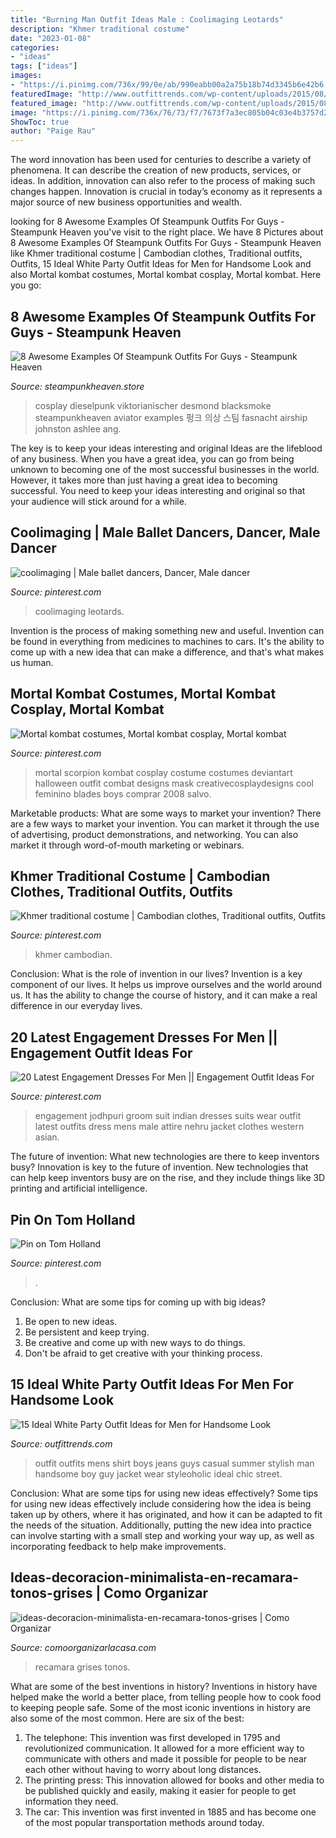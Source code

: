 ```yaml
---
title: "Burning Man Outfit Ideas Male : Coolimaging Leotards"
description: "Khmer traditional costume"
date: "2023-01-08"
categories:
- "ideas"
tags: ["ideas"]
images:
- "https://i.pinimg.com/736x/99/0e/ab/990eabb00a2a75b18b74d3345b6e42b6.jpg"
featuredImage: "http://www.outfittrends.com/wp-content/uploads/2015/08/b947ddfab5b8221820dfc29561cb006e.jpg"
featured_image: "http://www.outfittrends.com/wp-content/uploads/2015/08/b947ddfab5b8221820dfc29561cb006e.jpg"
image: "https://i.pinimg.com/736x/76/73/f7/7673f7a3ec805b04c03e4b3757d2c99a--lycra-spandex-posing-ideas.jpg"
ShowToc: true
author: "Paige Rau"
---
```



The word innovation has been used for centuries to describe a variety of phenomena. It can describe the creation of new products, services, or ideas. In addition, innovation can also refer to the process of making such changes happen. Innovation is crucial in today’s economy as it represents a major source of new business opportunities and wealth.

	

		
looking for 8 Awesome Examples Of Steampunk Outfits For Guys - Steampunk Heaven you've visit to the right place. We have 8 Pictures about 8 Awesome Examples Of Steampunk Outfits For Guys - Steampunk Heaven like Khmer traditional costume | Cambodian clothes, Traditional outfits, Outfits, 15 Ideal White Party Outfit Ideas for Men for Handsome Look and also Mortal kombat costumes, Mortal kombat cosplay, Mortal kombat. Here you go:
		
    
## 8 Awesome Examples Of Steampunk Outfits For Guys - Steampunk Heaven

<img loading=lazy src="https://cdn.shopify.com/s/files/1/1682/2301/files/Steampunk_kid_zpszydd2ub4_1024x1024.jpg?v=1488504643" onerror="this.onerror=null;this.src='https://tse1.mm.bing.net/th?id=OIP.x2stOoA7IPhbsnJOBCSfZAHaLG&amp;pid=15.1';" alt="8 Awesome Examples Of Steampunk Outfits For Guys - Steampunk Heaven">

_Source: steampunkheaven.store_

>cosplay dieselpunk viktorianischer desmond blacksmoke steampunkheaven aviator examples 펑크 의상 스팀 fasnacht airship johnston ashlee ang. 

	

The key is to keep your ideas interesting and original
Ideas are the lifeblood of any business. When you have a great idea, you can go from being unknown to becoming one of the most successful businesses in the world. However, it takes more than just having a great idea to becoming successful. You need to keep your ideas interesting and original so that your audience will stick around for a while.

    
## Coolimaging | Male Ballet Dancers, Dancer, Male Dancer

<img loading=lazy src="https://i.pinimg.com/736x/76/73/f7/7673f7a3ec805b04c03e4b3757d2c99a--lycra-spandex-posing-ideas.jpg" onerror="this.onerror=null;this.src='https://tse4.mm.bing.net/th?id=OIP.qwi4e2x7134T7rGUCa2x_wHaKx&amp;pid=15.1';" alt="coolimaging | Male ballet dancers, Dancer, Male dancer">

_Source: pinterest.com_

>coolimaging leotards. 

	

Invention is the process of making something new and useful. Invention can be found in everything from medicines to machines to cars. It's the ability to come up with a new idea that can make a difference, and that's what makes us human.

    
## Mortal Kombat Costumes, Mortal Kombat Cosplay, Mortal Kombat

<img loading=lazy src="https://i.pinimg.com/736x/71/13/d8/7113d8416038274e78a1e77b1fbfd0ed.jpg" onerror="this.onerror=null;this.src='https://tse1.mm.bing.net/th?id=OIP.04zDofaF22cS4na9rpJsxgHaLR&amp;pid=15.1';" alt="Mortal kombat costumes, Mortal kombat cosplay, Mortal kombat">

_Source: pinterest.com_

>mortal scorpion kombat cosplay costume costumes deviantart halloween outfit combat designs mask creativecosplaydesigns cool feminino blades boys comprar 2008 salvo. 

	

Marketable products: What are some ways to market your invention?
There are a few ways to market your invention. You can market it through the use of advertising, product demonstrations, and networking. You can also market it through word-of-mouth marketing or webinars.

    
## Khmer Traditional Costume | Cambodian Clothes, Traditional Outfits, Outfits

<img loading=lazy src="https://i.pinimg.com/736x/1c/9e/74/1c9e74b2cc2e5ea72da9f23860b7908e.jpg" onerror="this.onerror=null;this.src='https://tse1.mm.bing.net/th?id=OIP.rmg2sjFU95N6YccFGmtU3QHaLH&amp;pid=15.1';" alt="Khmer traditional costume | Cambodian clothes, Traditional outfits, Outfits">

_Source: pinterest.com_

>khmer cambodian. 

	

Conclusion: What is the role of invention in our lives?
Invention is a key component of our lives. It helps us improve ourselves and the world around us. It has the ability to change the course of history, and it can make a real difference in our everyday lives.

    
## 20 Latest Engagement Dresses For Men || Engagement Outfit Ideas For

<img loading=lazy src="https://i.pinimg.com/736x/4b/b3/f3/4bb3f37e9026299c39ffc2776d426b6b.jpg" onerror="this.onerror=null;this.src='https://tse2.mm.bing.net/th?id=OIP._wSKs2fP3FG7iR6WYE09xAHaLH&amp;pid=15.1';" alt="20 Latest Engagement Dresses For Men || Engagement Outfit Ideas For">

_Source: pinterest.com_

>engagement jodhpuri groom suit indian dresses suits wear outfit latest outfits dress mens male attire nehru jacket clothes western asian. 

	

The future of invention: What new technologies are there to keep inventors busy?
Innovation is key to the future of invention. New technologies that can help keep inventors busy are on the rise, and they include things like 3D printing and artificial intelligence.

    
## Pin On Tom Holland ️

<img loading=lazy src="https://i.pinimg.com/736x/99/0e/ab/990eabb00a2a75b18b74d3345b6e42b6.jpg" onerror="this.onerror=null;this.src='https://tse4.mm.bing.net/th?id=OIP.mg7omFg4di4sgmTZ2gyn4QHaK2&amp;pid=15.1';" alt="Pin on Tom Holland ️">

_Source: pinterest.com_

>. 

	

Conclusion: What are some tips for coming up with big ideas?
1. Be open to new ideas.
2. Be persistent and keep trying.
3. Be creative and come up with new ways to do things.
4. Don't be afraid to get creative with your thinking process.

    
## 15 Ideal White Party Outfit Ideas For Men For Handsome Look

<img loading=lazy src="http://www.outfittrends.com/wp-content/uploads/2015/08/b947ddfab5b8221820dfc29561cb006e.jpg" onerror="this.onerror=null;this.src='https://tse2.mm.bing.net/th?id=OIP.S14tA7t7H6KVSi4O1KUnpAAAAA&amp;pid=15.1';" alt="15 Ideal White Party Outfit Ideas for Men for Handsome Look">

_Source: outfittrends.com_

>outfit outfits mens shirt boys jeans guys casual summer stylish man handsome boy guy jacket wear styleoholic ideal chic street. 

	

Conclusion: What are some tips for using new ideas effectively?
Some tips for using new ideas effectively include considering how the idea is being taken up by others, where it has originated, and how it can be adapted to fit the needs of the situation. Additionally, putting the new idea into practice can involve starting with a small step and working your way up, as well as incorporating feedback to help make improvements.

    
## Ideas-decoracion-minimalista-en-recamara-tonos-grises | Como Organizar

<img loading=lazy src="https://comoorganizarlacasa.com/wp-content/uploads/2015/11/ideas-decoracion-minimalista-en-recamara-tonos-grises.jpg" onerror="this.onerror=null;this.src='https://tse2.mm.bing.net/th?id=OIP.ts7pFsSwzAbkVGBEPauz9gHaJ6&amp;pid=15.1';" alt="ideas-decoracion-minimalista-en-recamara-tonos-grises | Como Organizar">

_Source: comoorganizarlacasa.com_

>recamara grises tonos. 

	

What are some of the best inventions in history?
Inventions in history have helped make the world a better place, from telling people how to cook food to keeping people safe. Some of the most iconic inventions in history are also some of the most common. Here are six of the best: 
1. The telephone: This invention was first developed in 1795 and revolutionized communication. It allowed for a more efficient way to communicate with others and made it possible for people to be near each other without having to worry about long distances. 
2. The printing press: This innovation allowed for books and other media to be published quickly and easily, making it easier for people to get information they need. 
3. The car: This invention was first invented in 1885 and has become one of the most popular transportation methods around today.

